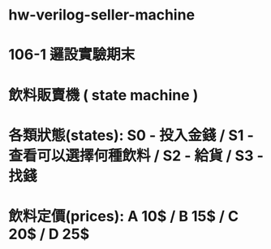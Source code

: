 # hw-verilog-seller-machine
# 106-1 邏設實驗期末

# 飲料販賣機 ( state machine )
# 各類狀態(states): S0 - 投入金錢 / S1 - 查看可以選擇何種飲料 / S2 - 給貨 / S3 - 找錢
# 飲料定價(prices): A 10$ / B 15$ / C 20$ / D 25$ 
